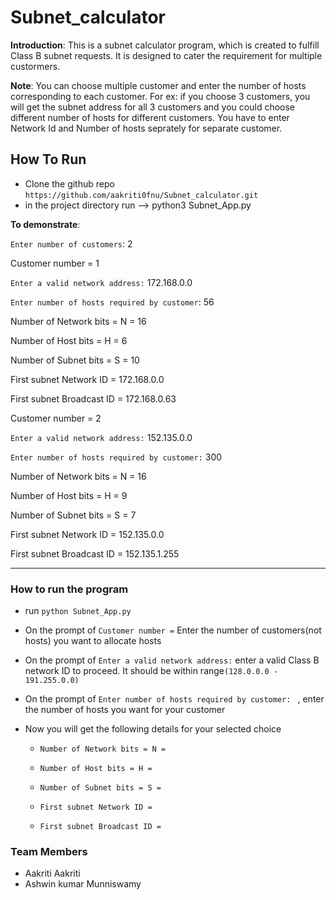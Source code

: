 # Subnet_calculator

**Introduction**: This is a subnet calculator program, which is created to fulfill Class B subnet requests. It is designed to cater the requirement for multiple custormers.

**Note**: You can choose multiple customer and enter the number of hosts corresponding to each customer.
For ex: if you choose 3 customers, you will get the subnet address for all 3 customers and you could choose different number of hosts for different customers.
You have to enter Network Id and Number of hosts seprately for separate customer.

## How To Run

- Clone the github repo `https://github.com/aakriti0fnu/Subnet_calculator.git`
- in the project directory run --> python3 Subnet_App.py



**To demonstrate**:

`Enter number of customers`: 2

Customer number =
 1

`Enter a valid network address:` 172.168.0.0

`Enter number of hosts required by customer`: 56

Number of Network bits = N =  16

Number of Host bits = H =  6

Number of Subnet bits = S =  10

First subnet Network ID =  172.168.0.0

First subnet Broadcast ID =  172.168.0.63

Customer number =
 2

`Enter a valid network address:` 152.135.0.0

`Enter number of hosts required by customer:` 300

Number of Network bits = N =  16

Number of Host bits = H =  9

Number of Subnet bits = S =  7

First subnet Network ID =  152.135.0.0

First subnet Broadcast ID =  152.135.1.255

-------------------------------------------

### How to run the program

- run `python Subnet_App.py`
- On the prompt of `Customer number =` Enter the number of customers(not hosts) you want to allocate hosts

- On the prompt of `Enter a valid network address:`  enter a valid Class B network ID to proceed. It should be within range`(128.0.0.0 - 191.255.0.0)`

- On the prompt of `Enter number of hosts required by customer: ` , enter the number of hosts you want for your customer

- Now you will get the following details for your selected choice

    - `Number of Network bits = N =` 

   - `Number of Host bits = H = `

   - `Number of Subnet bits = S =` 

   - `First subnet Network ID = `

    - `First subnet Broadcast ID = ` 

### Team Members
- Aakriti Aakriti
- Ashwin kumar Munniswamy